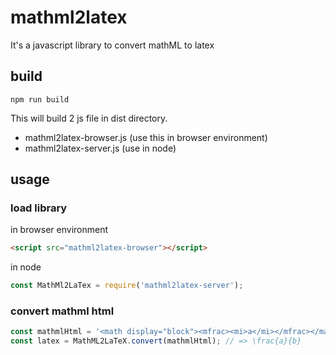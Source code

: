 
# mathml2latex

It's a javascript library to convert mathML to latex

## build
```shell
npm run build
```

This will build 2 js file in dist directory.

* mathml2latex-browser.js (use this in browser environment)
* mathml2latex-server.js (use in node)

## usage

### load library

in browser environment
```html
<script src="mathml2latex-browser"></script>
```

in node
```javascript
const MathMl2LaTex = require('mathml2latex-server');
```

### convert mathml html
```javascript
const mathmlHtml = '<math display="block"><mfrac><mi>a</mi></mfrac></math>';
const latex = MathML2LaTeX.convert(mathmlHtml); // => \frac{a}{b}
```
